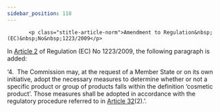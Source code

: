 ```yaml
---
sidebar_position: 118
---
```

           <p class="stitle-article-norm">Amendment to Regulation&nbsp;(EC)&nbsp;No&nbsp;1223/2009</p>
   <p class="norm">In <a href='../CHAPTER I/Article 2 - Definitions'> Article 2</a> of Regulation&nbsp;(EC)&nbsp;No&nbsp;1223/2009, the following paragraph&nbsp;is added:</p>
   <p class="norm">‘4.&nbsp;&nbsp;The Commission may, at the request of a
 Member&nbsp;State or on its own initiative, adopt the necessary 
measures to determine whether or not a specific product or group of 
products falls within the definition ‘cosmetic product’. Those measures 
shall be adopted in accordance with the regulatory procedure referred to
 in <a href='../CHAPTER III/Article 32 - Summary of safety and clinical performance'> Article 32</a>(2).’.</p>